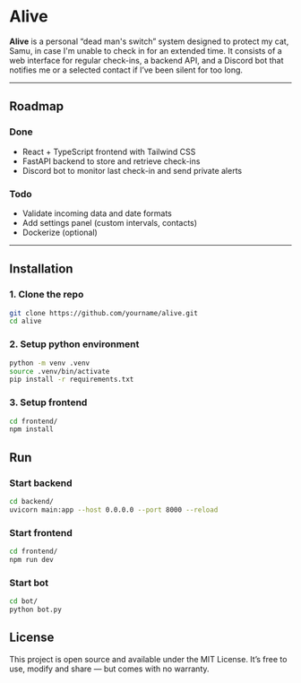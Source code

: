 # Alive

**Alive** is a personal “dead man's switch” system designed to protect my cat, Samu, in case I'm unable to check in for an extended time. It consists of a web interface for regular check-ins, a backend API, and a Discord bot that notifies me or a selected contact if I’ve been silent for too long.

---

## Roadmap

### Done
- React + TypeScript frontend with Tailwind CSS
- FastAPI backend to store and retrieve check-ins
- Discord bot to monitor last check-in and send private alerts

### Todo
- Validate incoming data and date formats
- Add settings panel (custom intervals, contacts)
- Dockerize (optional)

---

## Installation

### 1. Clone the repo

```sh
git clone https://github.com/yourname/alive.git
cd alive
```
### 2. Setup python environment

```sh
python -m venv .venv
source .venv/bin/activate
pip install -r requirements.txt
```


### 3. Setup frontend
```sh
cd frontend/
npm install
```


## Run
### Start backend
```sh
cd backend/
uvicorn main:app --host 0.0.0.0 --port 8000 --reload
```

### Start frontend
```sh
cd frontend/
npm run dev
```

### Start bot
```sh
cd bot/
python bot.py
```


## License
This project is open source and available under the MIT License.
It’s free to use, modify and share — but comes with no warranty.
